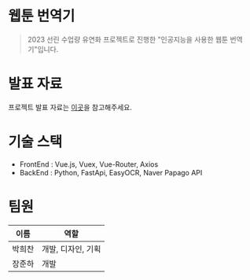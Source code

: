 # 웹툰 번역기
> 2023 선린 수업량 유연화 프로젝트로 진행한 "인공지능을 사용한 웹툰 번역기"입니다.

# 발표 자료
프로젝트 발표 자료는 [이곳](https://www.figma.com/proto/r0HzBngz26b1eD05LKZCiZ/%EB%B0%9C%ED%91%9C-%EC%9E%90%EB%A3%8C-%EB%AA%A8%EC%9D%8C?type=design&node-id=411-4&t=Ziid8AQXamVLK6px-0&scaling=contain&page-id=411%3A4](https://www.figma.com/proto/r0HzBngz26b1eD05LKZCiZ/%EB%B0%9C%ED%91%9C-%EC%9E%90%EB%A3%8C-%EB%AA%A8%EC%9D%8C?type=design&node-id=411-5&t=ueCbnJnC8hJj7vUo-1&scaling=contain&page-id=411%3A4&mode=design)https://www.figma.com/proto/r0HzBngz26b1eD05LKZCiZ/%EB%B0%9C%ED%91%9C-%EC%9E%90%EB%A3%8C-%EB%AA%A8%EC%9D%8C?type=design&node-id=411-5&t=ueCbnJnC8hJj7vUo-1&scaling=contain&page-id=411%3A4&mode=design)을 참고해주세요.

# 기술 스택
- FrontEnd : Vue.js, Vuex, Vue-Router, Axios
- BackEnd : Python, FastApi, EasyOCR, Naver Papago API

# 팀원

|이름|역할|
|----|-----|
|박희찬| 개발, 디자인, 기획 |
|장준하|        개발        |
